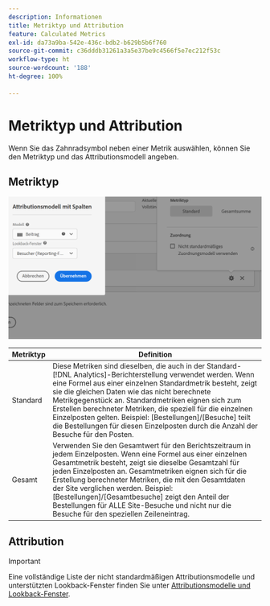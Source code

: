 ```yaml
---
description: Informationen
title: Metriktyp und Attribution
feature: Calculated Metrics
exl-id: da73a9ba-542e-436c-bdb2-b629b5b6f760
source-git-commit: c36dddb31261a3a5e37be9c4566f5e7ec212f53c
workflow-type: ht
source-wordcount: '188'
ht-degree: 100%

---
```


# Metriktyp und Attribution

Wenn Sie das Zahnradsymbol neben einer Metrik auswählen, können Sie den Metriktyp und das Attributionsmodell angeben.

## Metriktyp

![](assets/cm_type_alloc.png)

| Metriktyp | Definition |
|---|---|
| Standard | Diese Metriken sind dieselben, die auch in der Standard-[!DNL Analytics]-Berichterstellung verwendet werden. Wenn eine Formel aus einer einzelnen Standardmetrik besteht, zeigt sie die gleichen Daten wie das nicht berechnete Metrikgegenstück an. Standardmetriken eignen sich zum Erstellen berechneter Metriken, die speziell für die einzelnen Einzelposten gelten. Beispiel: [Bestellungen]/[Besuche] teilt die Bestellungen für diesen Einzelposten durch die Anzahl der Besuche für den Posten. |
| Gesamt | Verwenden Sie den Gesamtwert für den Berichtszeitraum in jedem Einzelposten. Wenn eine Formel aus einer einzelnen Gesamtmetrik besteht, zeigt sie dieselbe Gesamtzahl für jeden Einzelposten an. Gesamtmetriken eignen sich für die Erstellung berechneter Metriken, die mit den Gesamtdaten der Site verglichen werden. Beispiel: [Bestellungen]/[Gesamtbesuche] zeigt den Anteil der Bestellungen für ALLE Site-Besuche und nicht nur die Besuche für den speziellen Zeileneintrag. |

## Attribution

>[!IMPORTANT]
>Eine vollständige Liste der nicht standardmäßigen Attributionsmodelle und unterstützten Lookback-Fenster finden Sie unter [Attributionsmodelle und Lookback-Fenster](/help/analysis-workspace/attribution/models.md).
